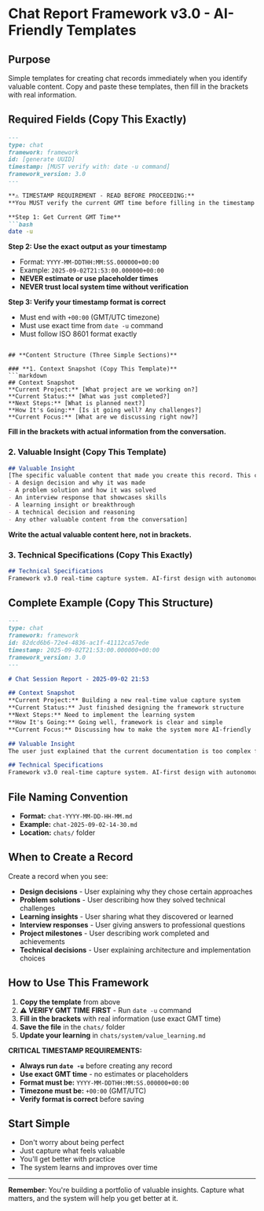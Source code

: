 # Chat Report Framework v3.0 - AI-Friendly Templates

## **Purpose**
Simple templates for creating chat records immediately when you identify valuable content. Copy and paste these templates, then fill in the brackets with real information.

## **Required Fields (Copy This Exactly)**
```markdown
---
type: chat
framework: framework
id: [generate UUID]
timestamp: [MUST verify with: date -u command]
framework_version: 3.0
---

**⚠️ TIMESTAMP REQUIREMENT - READ BEFORE PROCEEDING:**
**You MUST verify the current GMT time before filling in the timestamp above.**

**Step 1: Get Current GMT Time**
```bash
date -u
```

**Step 2: Use the exact output as your timestamp**
- Format: `YYYY-MM-DDTHH:MM:SS.000000+00:00`
- Example: `2025-09-02T21:53:00.000000+00:00`
- **NEVER estimate or use placeholder times**
- **NEVER trust local system time without verification**

**Step 3: Verify your timestamp format is correct**
- Must end with `+00:00` (GMT/UTC timezone)
- Must use exact time from `date -u` command
- Must follow ISO 8601 format exactly
```

## **Content Structure (Three Simple Sections)**

### **1. Context Snapshot (Copy This Template)**
```markdown
## Context Snapshot
**Current Project:** [What project are we working on?]
**Current Status:** [What was just completed?]
**Next Steps:** [What is planned next?]
**How It's Going:** [Is it going well? Any challenges?]
**Current Focus:** [What are we discussing right now?]
```

**Fill in the brackets with actual information from the conversation.**

### **2. Valuable Insight (Copy This Template)**
```markdown
## Valuable Insight
[The specific valuable content that made you create this record. This could be:
- A design decision and why it was made
- A problem solution and how it was solved
- An interview response that showcases skills
- A learning insight or breakthrough
- A technical decision and reasoning
- Any other valuable content from the conversation]
```

**Write the actual valuable content here, not in brackets.**

### **3. Technical Specifications (Copy This Exactly)**
```markdown
## Technical Specifications
Framework v3.0 real-time capture system. AI-first design with autonomous value extraction.
```

## **Complete Example (Copy This Structure)**

```markdown
---
type: chat
framework: framework
id: 82dcd6b6-72e4-4836-ac1f-41112ca57ede
timestamp: 2025-09-02T21:53:00.000000+00:00
framework_version: 3.0
---

# Chat Session Report - 2025-09-02 21:53

## Context Snapshot
**Current Project:** Building a new real-time value capture system
**Current Status:** Just finished designing the framework structure
**Next Steps:** Need to implement the learning system
**How It's Going:** Going well, framework is clear and simple
**Current Focus:** Discussing how to make the system more AI-friendly

## Valuable Insight
The user just explained that the current documentation is too complex for new AIs. This reveals that we need to simplify the instructions and make them more prescriptive rather than descriptive.

## Technical Specifications
Framework v3.0 real-time capture system. AI-first design with autonomous value extraction.
```

## **File Naming Convention**
- **Format:** `chat-YYYY-MM-DD-HH-MM.md`
- **Example:** `chat-2025-09-02-14-30.md`
- **Location:** `chats/` folder

## **When to Create a Record**
Create a record when you see:
- **Design decisions** - User explaining why they chose certain approaches
- **Problem solutions** - User describing how they solved technical challenges
- **Learning insights** - User sharing what they discovered or learned
- **Interview responses** - User giving answers to professional questions
- **Project milestones** - User describing work completed and achievements
- **Technical decisions** - User explaining architecture and implementation choices

## **How to Use This Framework**
1. **Copy the template** from above
2. **⚠️ VERIFY GMT TIME FIRST** - Run `date -u` command
3. **Fill in the brackets** with real information (use exact GMT time)
4. **Save the file** in the `chats/` folder
5. **Update your learning** in `chats/system/value_learning.md`

**CRITICAL TIMESTAMP REQUIREMENTS:**
- **Always run `date -u`** before creating any record
- **Use exact GMT time** - no estimates or placeholders
- **Format must be:** `YYYY-MM-DDTHH:MM:SS.000000+00:00`
- **Timezone must be:** `+00:00` (GMT/UTC)
- **Verify format is correct** before saving

## **Start Simple**
- Don't worry about being perfect
- Just capture what feels valuable
- You'll get better with practice
- The system learns and improves over time

---

**Remember**: You're building a portfolio of valuable insights. Capture what matters, and the system will help you get better at it.

